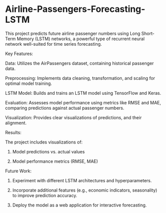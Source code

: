 # Airline-Passengers-Forecasting-LSTM
This project predicts future airline passenger numbers using Long Short-Term Memory (LSTM) networks, a powerful type of recurrent neural network well-suited for time series forecasting.

Key Features:

Data: Utilizes the AirPassengers dataset, containing historical passenger data.

Preprocessing: Implements data cleaning, transformation, and scaling for optimal model training.

LSTM Model: Builds and trains an LSTM model using TensorFlow and Keras.

Evaluation: Assesses model performance using metrics like RMSE and MAE, comparing predictions against actual passenger numbers.

Visualization: Provides clear visualizations of predictions, and their alignment.


Results:

The project includes visualizations of:

1. Model predictions vs. actual values

2. Model performance metrics (RMSE, MAE)


Future Work:

1. Experiment with different LSTM architectures and hyperparameters.
  
2. Incorporate additional features (e.g., economic indicators, seasonality) to improve prediction accuracy.

3. Deploy the model as a web application for interactive forecasting.
